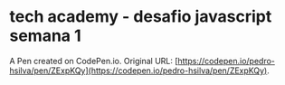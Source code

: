 # tech academy - desafio javascript semana 1

A Pen created on CodePen.io. Original URL: [https://codepen.io/pedro-hsilva/pen/ZExpKQy](https://codepen.io/pedro-hsilva/pen/ZExpKQy).

